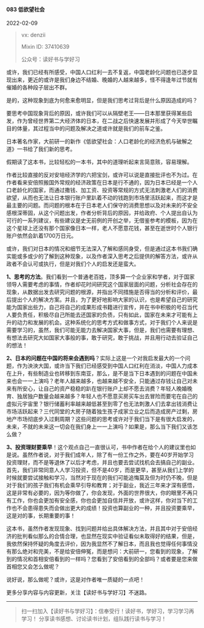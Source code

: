 #### 083 低欲望社会

2022-02-09

> vx: denzii
>
> Mixin ID: 37410639
>
> 公众号：读好书与学好习



或许，我们已经有所感受，中国人口红利一去不复返，中国老龄化问题也已逐步显现出来，更近的或许是我们身边不结婚、晚婚的人越来越多，怪不得逢年过节就有催婚的各种段子层出不群。

是的，这种现象到底为何愈来愈明显，但是我们思考过背后是什么原因造成的吗？

要思考中国现象背后的原因，或许我们可以从隔壁老王——日本那里获得某些启发，作为曾经世界第二大经济体的日本，在二战之后快速发展并形成了今天举世瞩目的体量，其过程当中的问题及解决之道或许就是我们的前车之鉴。

日本著名作家，大前研一的新作《低欲望社会：人口老龄化的经济危机与破解之道》一书给了我们新的思考。

假期读了这本书，比较轻松的一本书，其中的道理听起来言简意赅，容易理解。

作者比较直接的反对安培经济学的六把宝剑，或许可以说是直接批评也不为过。在作者看来安倍照搬国外常规的经济政策在日本是行不通的，因为日本已经是一个人口老龄化的国家，而通过撒钱、加工资、投资等常规的方式无法刺激老人们的消费欲望，从而也无法让日本银行账户里趴着不动的钱跑到市场里活跃起来，而这才是最主要的问题。而问题的根本在于日本老人们保守的消费思想以及对未来的不安全感根深蒂固，从这个问题出发，作者分析背后的原因，并给政府、个人提出自认为可行的一系列建议，有些建议是史无前例的开创之举，无借鉴参考的模板，因为在这个星球上还没有那个国家像日本一样，老人不愿意花钱，甚至在逝世时个人银行账户依然会趴着1700万日元。

或许，我们对日本的情况和细节无法深入了解和感同身受，但是通过这本书我们确实能或多或少的了解到这种现象，以及作者深入思考之后提供的解答方法，或许从政者不会认可或执行，但是对我们个人的启发还是蛮大。

**1、思考的方法**。我们看到一个普通老百姓，顶多算一个企业家和学者，对于国家领导人需要考虑的事情，作者却花时间研究这个国家层面的问题，分析社会存在的现象，从数据出发去研究问题的根源，并指出不同措施是否得当的分析和评价，最后提出个人的解决方案。并且，为了更好地影响大家的认识，也是希望自己的研究能为国家出些力，自己将自己的成果形成书籍进行宣传，并在书中积极的号召当代人要负责任，积极尽自己所能去还国家的负债，只有如此，国家在未来才可能有上升的动力和发展的机会。这种系统化的思考方式和做事方式，对于我们个人来说是需要学习的，虽然，我们可能无能力去解决国家大事，但是，我们也需要有理想、有想法去研究大如国家大事般的事，敢于研究，敢于挑战，并且用行动去验证自己的想法！

**2、日本的问题在中国的将来会遇到吗**？实际上这是一个对我启发最大的一个问题，作为泱泱大国，或许当下我们已经感受到中国人口红利在消淡，中国人力成本在上升，有些制造业也转移到东南亚，那么，是不是当下日本遇到的问题在中国未来也会一一上演吗？老年人越来越多，也越来越不安全，只能通过存钱让自己对未来有所安心，让自己的资产稳稳的趴在银行账户上却不愿去消费？年轻人晚婚晚育、独居独户数量会越来越多？年轻人也不愿意买房买车出去冒险而要宅在自己的虚拟元宇宙里？银行储蓄利率越来越低甚至到零了也无法刺激人们去拿出钱消费让市场活跃起来？三代同堂的大房子随着独生孩子成家立业之后而造成房产过剩，房地产市场彻底步入过剩周期？这些问题的思考或许对于我们当下是有很大启发的，未来，不就的未来这一切会在我们身上一一上演吗？如果是，那么当下我们又该怎么做？

**3、投资理财要乘早**！这个观点自己一直很认可，书中作者在给个人的建议里也如是说。虽然作者说，对于我们成年人，除了有一份工作之外，要在40岁开始学习投资理财，而不是等退休了以后才考虑，并且也要去尝试找机会去搞自己的副业。首先，我们非常同意人人学习投资，但不是40岁，而是更早，甚至从我们上学的时候就要尝试接触和学习，当然对于现在的我们可能追悔莫及但为时仍不晚，但是对于我们的孩子我们有机会乘早引导和教育；对于副业，我近三年来才深有感悟，这是非常有必要的，因为等你做了，你会发现，外面的世界很大，你的眼里不再只有工作，你也会更加有安全感，你也会更加自信并开放，或许这样，你对当下的工作也不会患得患失而会做出更大的成绩！投资也算副业的一种，并且投资要乘早，这是对的事，长期重要的事！

这本书，虽然作者发现现象、找到问题并给出具体解决方法，并且其中对于安倍经济的批判看似那么的合情合理，也显然在现实中验证看似未取得好的结果，但是，我依然保持怀疑的角度去评价，因为我显然不了解日本，而且我也觉得任何事情没有那么绝对和完美，不是给安倍伸冤，而是想问：大前研一，您看到的现象，了解到的情况和首相安倍看到的一样吗？您看到了安倍看到的全部吗？或者要是您来做首相您又会怎么做呢？

说好说，那么做呢？或许，这是对作者唯一质疑的一点吧！



更多分享内容与内容更新，关注【读好书与学好习】不迷路。

------

> 扫一扫加入【读好书与学好习】：信奉受行！读好书，学好习，学习学习再学习！ 分享读书感想、讨论读书计划，组队践行读书与学习！

